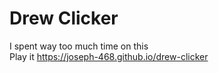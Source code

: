 # Drew Clicker
I spent way too much time on this \
Play it https://joseph-468.github.io/drew-clicker
